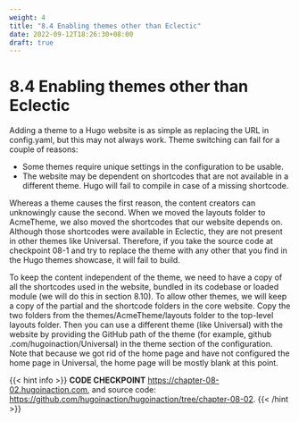 ```yaml
---
weight: 4
title: "8.4 Enabling themes other than Eclectic"
date: 2022-09-12T18:26:30+08:00
draft: true
---
```


# 8.4 Enabling themes other than Eclectic

Adding a theme to a Hugo website is as simple as replacing the URL in config.yaml,  but this may not always work. Theme switching can fail for a couple of reasons:

- Some themes require unique settings in the configuration to be usable.
- The website may be dependent on shortcodes that are not available in a different theme. Hugo will fail to compile in case of a missing shortcode.

Whereas a theme causes the first reason, the content creators can unknowingly cause the second. When we moved the layouts folder to AcmeTheme, we also moved the shortcodes that our website depends on. Although those shortcodes were available in Eclectic, they are not present in other themes like Universal. Therefore, if you take the source code at checkpoint 08-1 and try to replace the theme with any other that you find in the Hugo themes showcase, it will fail to build.

To keep the content independent of the theme, we need to have a copy of all the shortcodes used in the website, bundled in its codebase or loaded module (we will do this in section 8.10). To allow other themes, we will keep a copy of the partial and the shortcode folders in the core website. Copy the two folders from the themes/AcmeTheme/layouts folder to the top-level layouts folder. Then you can use a different theme (like Universal) with the website by providing the GitHub path of the theme (for example, github .com/hugoinaction/Universal) in the theme section of the configuration. Note that because we got rid of the home page and have not configured the home page in Universal, the home page will be mostly blank at this point.

{{< hint info >}}
**CODE CHECKPOINT**    https://chapter-08-02.hugoinaction.com, and source code: https://github.com/hugoinaction/hugoinaction/tree/chapter-08-02.
{{< /hint >}}
